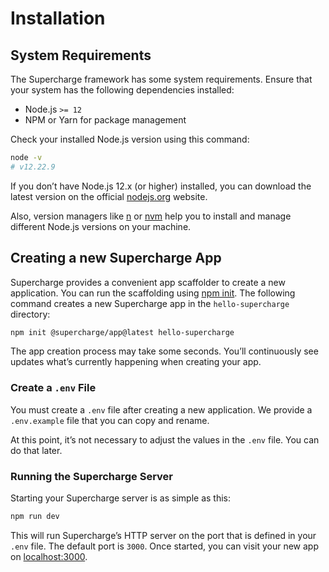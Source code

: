 # Installation


## System Requirements
The Supercharge framework has some system requirements. Ensure that your system has the following dependencies installed:

- Node.js `>= 12`
- NPM or Yarn for package management

Check your installed Node.js version using this command:

```bash
node -v
# v12.22.9
```

If you don’t have Node.js 12.x (or higher) installed, you can download the latest version on the official [nodejs.org](https://nodejs.org/en/download/) website.

Also, version managers like [n](https://github.com/tj/n) or [nvm](https://github.com/creationix/nvm) help you to install and manage different Node.js versions on your machine.


## Creating a new Supercharge App
Supercharge provides a convenient app scaffolder to create a new application. You can run the scaffolding using [npm init](https://docs.npmjs.com/cli/v8/commands/npm-init). The following command creates a new Supercharge app in the `hello-supercharge` directory:

```bash
npm init @supercharge/app@latest hello-supercharge
```

The app creation process may take some seconds. You’ll continuously see updates what’s currently happening when creating your app.


### Create a `.env` File
You must create a `.env` file after creating a new application. We provide a `.env.example` file that you can copy and rename.

At this point, it’s not necessary to adjust the values in the `.env` file. You can do that later.


### Running the Supercharge Server
Starting your Supercharge server is as simple as this:

```bash
npm run dev
```

This will run Supercharge’s HTTP server on the port that is defined in your `.env` file. The default port is `3000`. Once started, you can visit your new app on [localhost:3000](https://localhost:3000).
